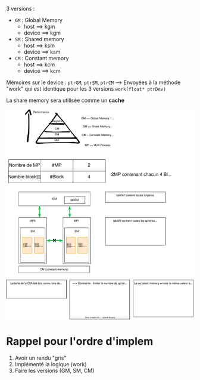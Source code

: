 3 versions :
- `GM` : Global Memory
  - host ==> kgm
  - device ==> kgm
- `SM` : Shared memory
  - host ==> ksm
  - device ==> ksm
- `CM` : Constant memory
  - host ==> kcm
  - device ==> kcm

Mémoires sur le device : `ptrGM`, `ptrSM`, `ptrCM`
--> Envoyées à la méthode "work" qui est identique pour les 3 versions
`work(float* ptrDev)`


La share memory sera utilisée comme un **cache**

![](Export/schema-TP6%20-%20CudaRaytracing.drawio.svg)

# Rappel pour l'ordre d'implem
1. Avoir un rendu "gris"
2. Implémenté la logique (work)
3. Faire les versions (GM, SM, CM)